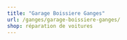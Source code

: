 ```yaml
---
title: "Garage Boissiere Ganges"
url: /ganges/garage-boissiere-ganges/
shop: réparation de voitures
---
```

